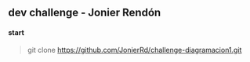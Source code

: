## dev challenge - Jonier Rendón

#### start

> git clone https://github.com/JonierRd/challenge-diagramacion1.git